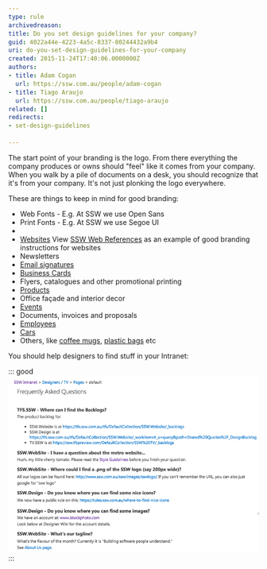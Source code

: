 ```yaml
---
type: rule
archivedreason: 
title: Do you set design guidelines for your company?
guid: 4022a44e-4223-4a5c-8337-80244432a9b4
uri: do-you-set-design-guidelines-for-your-company
created: 2015-11-24T17:40:06.0000000Z
authors:
- title: Adam Cogan
  url: https://ssw.com.au/people/adam-cogan
- title: Tiago Araujo
  url: https://ssw.com.au/people/tiago-araujo
related: []
redirects:
- set-design-guidelines

---
```


The start point of your branding is the logo. From there everything the company produces or owns should "feel" like it comes from your company. When you walk by a pile of documents on a desk, you should recognize that it's from your company. It's not just plonking the logo everywhere.

These are things to keep in mind for good branding:

<!--endintro-->

* Web Fonts - E.g. At SSW we use Open Sans
* Print Fonts - E.g. At SSW we use Segoe UI
* 
* [Websites](/rules-to-better-websites-branding-and-marketing) 
View [SSW Web References](https://www.ssw.com.au/ssw/company/Web-Reference.aspx) as an example of good branding instructions for websites
* Newsletters
* [Email signatures](/great-email-signatures)
* [Business Cards](/business-cards-branding)
* Flyers, catalogues and other promotional printing
* [Products](/products-branding)
* Office façade and interior decor
* [Events](/events-branding)
* Documents, invoices and proposals
* [Employees](/employees-branding)
* [Cars](/cars-branding)
* Others, like [coffee mugs](/coffee-mugs-branding), [plastic bags](/plastic-bags-branding) etc


You should help designers to find stuff in your Intranet:


::: good  
![Figure: Good Example - Keep things together in your Intranet](intranet.jpg)  
:::
